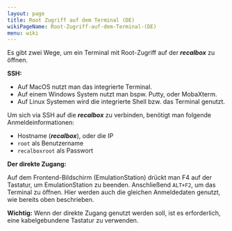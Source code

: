 ```yaml
---
layout: page
title: Root Zugriff auf dem Terminal (DE)
wikiPageName: Root-Zugriff-auf-dem-Terminal-(DE)
menu: wiki
---
```


Es gibt zwei Wege, um ein Terminal mit Root-Zugriff auf der _**recalbox**_ zu öffnen.

**SSH:**
- Auf MacOS nutzt man das integrierte Terminal.
- Auf einem Windows System nutzt man bspw. Putty, oder MobaXterm.
- Auf Linux Systemen wird die integrierte Shell bzw. das Terminal genutzt.

Um sich via SSH auf die _**recalbox**_ zu verbinden, benötigt man folgende Anmeldeinformationen:


- Hostname (_**recalbox**_), oder die IP
- `root` als Benutzername
- `recalboxroot` als Passwort

**Der direkte Zugang:**

Auf dem Frontend-Bildschirm (EmulationStation) drückt man F4 auf der Tastatur, um  EmulationStation zu beenden. Anschließend `ALT+F2`, um das Terminal zu öffnen. Hier werden auch die gleichen Anmeldedaten genutzt, wie bereits oben beschrieben.

**Wichtig:** Wenn der direkte Zugang genutzt werden soll, ist es erforderlich, eine kabelgebundene Tastatur zu verwenden.

